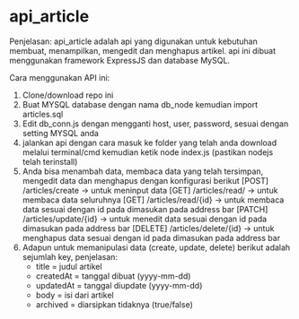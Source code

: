 # api_article

Penjelasan:
api_article adalah api yang digunakan untuk kebutuhan membuat, menampilkan, mengedit dan menghapus artikel. api ini dibuat menggunakan framework ExpressJS dan database MySQL.

Cara menggunakan API ini:
1. Clone/download repo ini
2. Buat MYSQL database dengan nama db_node kemudian import articles.sql
3. Edit db_conn.js dengan mengganti host, user, password, sesuai dengan setting MYSQL anda
4. jalankan api dengan cara masuk ke folder yang telah anda download melalui terminal/cmd kemudian ketik node index.js (pastikan nodejs telah terinstall)
5. Anda bisa menambah data, membaca data yang telah tersimpan, mengedit data dan menghapus dengan konfigurasi berikut
   [POST]	/articles/create -> untuk meninput data
   [GET]  	/articles/read/ -> untuk membaca data seluruhnya
   [GET]  	/articles/read/{id} -> untuk membaca data sesuai dengan id pada dimasukan pada address bar
   [PATCH] 	/articles/update/{id} -> untuk menedit data sesuai dengan id pada dimasukan pada address bar
   [DELETE]	/articles/delete/{id} -> untuk menghapus data sesuai dengan id pada dimasukan pada address bar
 6. Adapun untuk memanipulasi data (create, update, delete) berikut adalah sejumlah key, penjelasan: 
    - title = judul artikel 
    - createdAt = tanggal dibuat (yyyy-mm-dd)
    - updatedAt = tanggal diupdate (yyyy-mm-dd)
    - body = isi dari artikel
    - archived = diarsipkan tidaknya (true/false)
